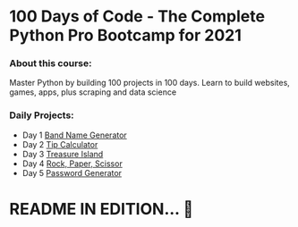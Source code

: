 # 100 Days of Code - The Complete Python Pro Bootcamp for 2021

### About this course:
Master Python by building 100 projects in 100 days. Learn to build websites, games, apps, plus scraping and data science

### Daily Projects:
- Day 1 [Band Name Generator](/day_1/project/band-name-generator-start)
- Day 2 [Tip Calculator](https://github.com/euzivamjunior/studies/tree/main/100%20Days%20of%20Code%20-%20The%20Complete%20Python%20Pro%20Bootcamp%20for%202021/day_2/projects/tip-calculator-start)
- Day 3 [Treasure Island](https://github.com/euzivamjunior/studies/tree/main/100%20Days%20of%20Code%20-%20The%20Complete%20Python%20Pro%20Bootcamp%20for%202021/day_3/projects/treasure-island-start)
- Day 4 [Rock, Paper, Scissor](https://github.com/euzivamjunior/studies/tree/main/100%20Days%20of%20Code%20-%20The%20Complete%20Python%20Pro%20Bootcamp%20for%202021/day_4/projects/rock-paper-scissors-start)
- Day 5 [Password Generator](https://github.com/euzivamjunior/studies/tree/main/100%20Days%20of%20Code%20-%20The%20Complete%20Python%20Pro%20Bootcamp%20for%202021/day_5/projects/password-generator-start)

# README IN EDITION... :wrench:
